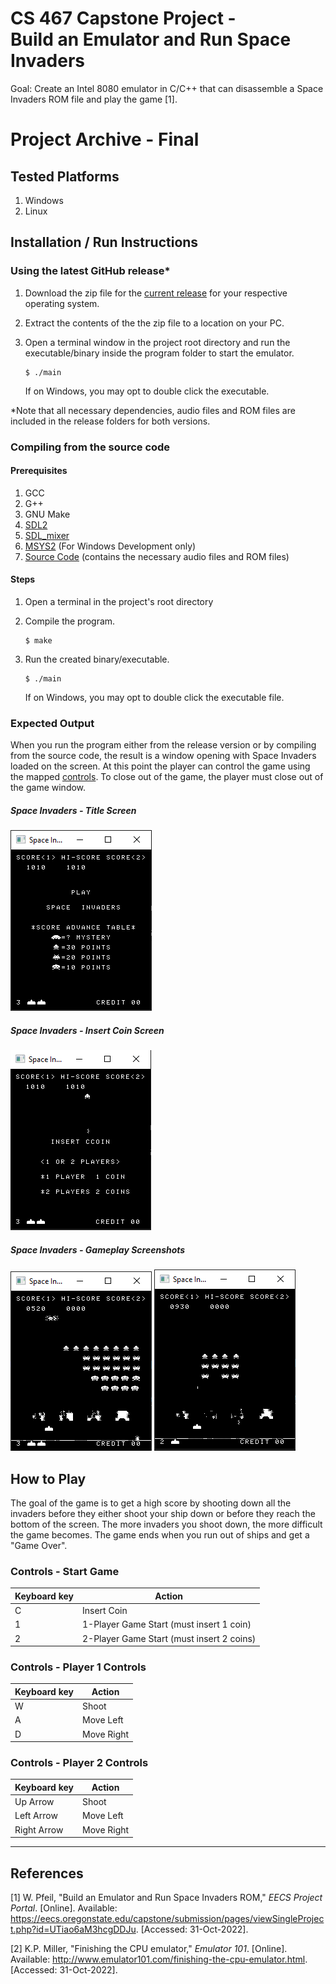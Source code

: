 # CS 467 Capstone Project - <br> Build an Emulator and Run Space Invaders

Goal: Create an Intel 8080 emulator in C/C++ that can disassemble a Space Invaders ROM file and play the game [1].

# Project Archive - Final

## Tested Platforms
1. Windows
2. Linux

## Installation / Run Instructions

### Using the latest GitHub release*
1. Download the zip file for the [current release]() for your respective operating system.
2. Extract the contents of the the zip file to a location on your PC.
3. Open a terminal window in the project root directory and run the executable/binary inside the program folder to start the emulator.

   ```
   $ ./main
   ```

   If on Windows, you may opt to double click the executable.

*Note that all necessary dependencies, audio files and ROM files are included in the release folders for both versions.

### Compiling from the source code
#### Prerequisites
1. GCC 
2. G++
3. GNU Make
4. [SDL2](https://wiki.libsdl.org/SDL2/Installation)
5. [SDL_mixer](https://github.com/libsdl-org/SDL_mixer)
6. [MSYS2](https://www.msys2.org/) (For Windows Development only)
7. [Source Code]() (contains the necessary audio files and ROM files)

#### Steps
1. Open a terminal in the project's root directory

2. Compile the program.

   ```
   $ make
   ```

3. Run the created binary/executable.

   ```
   $ ./main
   ```

   If on Windows, you may opt to double click the executable file.

### Expected Output

When you run the program either from the release version or by compiling from the source code, the result is a window opening with Space Invaders loaded on the screen. At this point the player can control the game using the mapped [controls](#controls). To close out of the game, the player must close out of the game window.

##### Space Invaders - Title Screen <br>
![Space Invaders title screen](/img/game-screenshot-0.png?raw=true "Screenshot - Title Screen") <br>

##### Space Invaders - Insert Coin Screen <br>
![Space Invaders insert coin screen with typo](/img/game-screenshot-3.png?raw=true "Screenshot - Insert Coin Screen") <br>

##### Space Invaders - Gameplay Screenshots <br>
![Space Invaders in-game screenshot](/img/game-screenshot-1.png?raw=true "Screenshot - Gameplay #1")
![Space Invaders in-game screenshot](/img/game-screenshot-2.png?raw=true "Screenshot - Gameplay #2") <br>


## How to Play
The goal of the game is to get a high score by shooting down all the invaders before they either shoot your ship down or before they reach the bottom of the screen. The more invaders you shoot down, the more difficult the game becomes. The game ends when you run out of ships and get a "Game Over".

### Controls - Start Game

<a name="controls"></a>

| Keyboard key | Action                                    |
| ------------ | ----------------------------------------- |
| C            | Insert Coin                               |
| 1            | 1-Player Game Start (must insert 1 coin)  |
| 2            | 2-Player Game Start (must insert 2 coins) |

### Controls - Player 1 Controls

| Keyboard key | Action     |
| ------------ | ---------- |
| W            | Shoot      |
| A            | Move Left  |
| D            | Move Right |

### Controls - Player 2 Controls

| Keyboard key | Action     |
| ------------ | ---------- |
| Up Arrow     | Shoot      |
| Left Arrow   | Move Left  |
| Right Arrow  | Move Right |


---

## References

[1] W. Pfeil, "Build an Emulator and Run Space Invaders ROM," *EECS Project Portal*. [Online]. Available: https://eecs.oregonstate.edu/capstone/submission/pages/viewSingleProject.php?id=UTiao6aM3hcgDDJu. [Accessed: 31-Oct-2022].

[2] K.P. Miller, "Finishing the CPU emulator," *Emulator 101*. [Online]. Available: http://www.emulator101.com/finishing-the-cpu-emulator.html. [Accessed: 31-Oct-2022].
